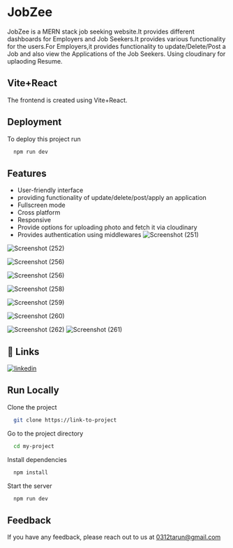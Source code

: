 
# JobZee

JobZee is a  MERN stack job seeking website.It provides different dashboards for Employers and Job Seekers.It provides various functionality for the users.For Employers,it provides functionality to update/Delete/Post a Job and also view the Applications of the Job Seekers.
Using cloudinary for uplaoding Resume. 


## Vite+React

The frontend is created using Vite+React.


## Deployment

To deploy this project run

```bash
  npm run dev
```

## Features

- User-friendly interface
- providing functionality of update/delete/post/apply an application
- Fullscreen mode
- Cross platform
- Responsive
- Provide options for uploading photo and fetch it via cloudinary
- Provides authentication using middlewares
![Screenshot (251)](https://github.com/tarunsingh32/JobZee/assets/128855711/7dd9a89e-8e1e-4ded-970a-d0c65f4e5ed0)

![Screenshot (252)](https://github.com/tarunsingh32/JobZee/assets/128855711/0f652a1b-7ed3-41bc-8413-9216d85c00f1)

![Screenshot (256)](https://github.com/tarunsingh32/JobZee/assets/128855711/370f722f-ab40-4bfa-8fbc-8129df637c8b)

![Screenshot (256)](https://github.com/tarunsingh32/JobZee/assets/128855711/f61315ef-48a6-4073-a7ea-1dbb0b3f7410)

![Screenshot (258)](https://github.com/tarunsingh32/JobZee/assets/128855711/81b56c75-ad46-4c43-a06d-41e0995a53d2)

![Screenshot (259)](https://github.com/tarunsingh32/JobZee/assets/128855711/bbeb07b3-e8ca-40c7-82a8-8079a82201a4)

![Screenshot (260)](https://github.com/tarunsingh32/JobZee/assets/128855711/34cdba4d-b0ec-4e5e-9cda-3ab6c5606452)

![Screenshot (262)](https://github.com/tarunsingh32/JobZee/assets/128855711/467bf450-13db-4f1b-a417-dd11a7cb6e4e)
![Screenshot (261)](https://github.com/tarunsingh32/JobZee/assets/128855711/85f75a34-9bdc-4337-98fb-f74fe66eb307)
    
## 🔗 Links
[![linkedin](https://img.shields.io/badge/linkedin-0A66C2?style=for-the-badge&logo=linkedin&logoColor=white)](https://www.linkedin.com/in/tarun-kumar-singh-90150322a/)



## Run Locally

Clone the project

```bash
  git clone https://link-to-project
```

Go to the project directory

```bash
  cd my-project
```

Install dependencies

```bash
  npm install
```

Start the server

```bash
  npm run dev
```


## Feedback

If you have any feedback, please reach out to us at 0312tarun@gmail.com

